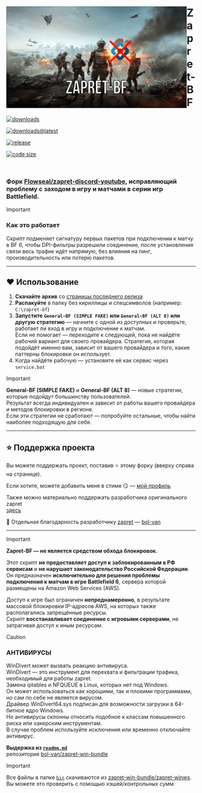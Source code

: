 <div align="left">

<img src="./.github/assets/1398943-2.png" width="480" height="270" align="left" />

<h1>Zapret-BF</h1>

<p>
  <a href="https://github.com/xModern54/zapret-bf/releases/">
    <img alt="downloads" src="https://img.shields.io/github/downloads/xModern54/zapret-bf/total?label=DOWNLOADS&labelColor=161616&color=2b2b2b&style=for-the-badge">
  </a>
</p>

<p>
  <a href="https://github.com/xModern54/zapret-bf/releases/latest">
    <img alt="downloads@latest" src="https://img.shields.io/github/downloads/xModern54/zapret-bf/latest/total?label=DOWNLOADS@LATEST&labelColor=161616&color=2b2b2b&style=for-the-badge">
  </a>
</p>

<p>
  <a href="https://github.com/xModern54/zapret-bf/releases/">
    <img alt="release" src="https://img.shields.io/github/v/release/xModern54/zapret-bf?label=RELEASE&labelColor=161616&color=2b2b2b&style=for-the-badge">
  </a>
</p>

<p>
  <a href="https://github.com/xModern54/zapret-bf/tree/main">
    <img alt="code size" src="https://img.shields.io/github/languages/code-size/xModern54/zapret-bf?label=CODE%20SIZE&labelColor=161616&color=2b2b2b&style=for-the-badge">
  </a>
</p>

<br clear="left"/>

</div>

### Форк [Flowseal/zapret-discord-youtube](https://github.com/Flowseal/zapret-discord-youtube), исправляющий проблему с заходом в игру и матчами в серии игр Battlefield.

> [!IMPORTANT]
> ### Как это работает
> Скрипт подменяет сигнатуру первых пакетов при подключении к матчу в BF 6, чтобы DPI-фильтры разрешили соединение, после установления связи весь трафик идёт напрямую, без влияния на пинг, производительность или потерю пакетов.

---

## ❤ Использование

1. **Скачайте архив** со [страницы последнего релиза](https://github.com/xModern54/zapret-bf/releases/latest)  
2. **Распакуйте** в папку без кириллицы и спецсимволов (например: `C:\zapret-bf`)  
3. **Запустите `General-BF (SIMPLE FAKE)` или `General-BF (ALT 8)` или другую стратегию** — начните с одной из доступных и проверьте, работает ли вход в игру и подключение к матчам.  
   Если не помогает — переходите к следующей, пока не найдёте рабочий вариант для своего провайдера. 
   Стратегия, которая подойдёт именно вам, зависит от вашего провайдера и того, какие паттерны блокировки он использует.  
4. Когда найдёте рабочую — установите её как сервис через `service.bat`

> [!IMPORTANT]
> **General-BF (SIMPLE FAKE)** и **General-BF (ALT 8)** — новые стратегии, которые подойдут большинству пользователей.  
> Результат всегда индивидуален и зависит от работы вашего провайдера и методов блокировки в регионе.  
> Если эти стратегии не сработают — попробуйте остальные, чтобы найти наиболее подходящую для себя.

---

## ⭐ Поддержка проекта

Вы можете поддержать проект, поставив ⭐ этому форку (вверху справа на странице).  

Если хотите, можете добавить меня в стиме 😏 — [мой профиль](https://steamcommunity.com/profiles/76561198899703365/)

Также можно материально поддержать разработчика оригинального zapret  
[здесь](https://github.com/bol-van/zapret/issues/590#issuecomment-2408866758)

💖 Отдельная благодарность разработчику [zapret](https://github.com/bol-van/zapret) — [bol-van](https://github.com/bol-van)

---

> [!IMPORTANT]
> **Zapret-BF — не является средством обхода блокировок.**
> 
> Этот скрипт **не предоставляет доступ к заблокированным в РФ сервисам** и **не нарушает законодательство Российской Федерации**.  
> Он предназначен **исключительно для решения проблемы подключения к матчам в игре Battlefield 6**, сервера которой размещены на Amazon Web Services (AWS).  
> 
> Доступ к игре был ограничен **непреднамеренно**, в результате массовой блокировки IP-адресов AWS, на которых также располагались запрещённые ресурсы.  
> Скрипт **восстанавливает соединение с игровыми серверами**, не затрагивая доступ к иным ресурсам.

> [!CAUTION]
>
> ### АНТИВИРУСЫ
> WinDivert может вызвать реакцию антивируса.  
> WinDivert — это инструмент для перехвата и фильтрации трафика, необходимый для работы zapret.  
> Замена iptables и NFQUEUE в Linux, которых нет под Windows.  
> Он может использоваться как хорошими, так и плохими программами, но сам по себе не является вирусом.  
> Драйвер WinDivert64.sys подписан для возможности загрузки в 64-битное ядро Windows.  
> Но антивирусы склонны относить подобное к классам повышенного риска или хакерским инструментам.  
> В случае проблем используйте исключения или временно отключайте антивирус.
>
> **Выдержка из [`readme.md`](https://github.com/bol-van/zapret-win-bundle/blob/master/readme.md#%D0%B0%D0%BD%D1%82%D0%B8%D0%B2%D0%B8%D1%80%D1%83%D1%81%D1%8B)**  
> репозитория [bol-van/zapret-win-bundle](https://github.com/bol-van/zapret-win-bundle)

> [!IMPORTANT]
> Все файлы в папке [`bin`](./bin) скачиваются из [zapret-win-bundle/zapret-winws](https://github.com/bol-van/zapret-win-bundle/tree/master/zapret-winws).  
> Вы можете это проверить с помощью хэшей/контрольных сумм.
